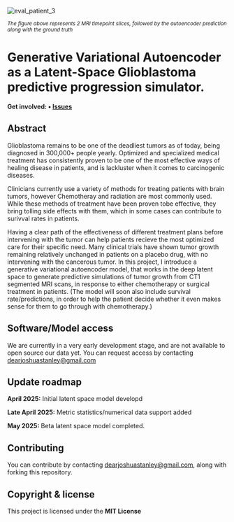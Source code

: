 ![eval_patient_3](https://github.com/user-attachments/assets/67302390-1af3-4048-8c8a-8322eafb322f)

<sup><i>The figure above represents 2 MRI timepoint slices, followed by the autoencoder prediction along with the ground truth</i></sup>

# Generative Variational Autoencoder as a Latent-Space Glioblastoma predictive progression simulator.

<b>Get
involved: • [Issues](https://github.com/jss1118/Generative-VAE-Glioblastoma-Simulator/issues)</b>

## Abstract

Glioblastoma remains to be one of the deadliest tumors as of today, being diagnosed in 300,000+ people yearly. 
Optimized and specialized medical treatment has consistently proven to be one of the most effective ways of healing disease in patients, 
and is lackluster when it comes to carcinogenic diseases. 

Clinicians currently use a variety of methods for treating patients with brain tumors, 
however Chemotheray and radiation are most commonly used. While these methods of treatment have been proven tobe effective, they bring tolling 
side effects with them, which in some cases can contribute to surivval rates in patients. 

Having a clear path of the effectiveness of different treatment plans before intervening with the tumor can help patients recieve the most optimized care for their specific need. 
Many clinical trials have shown tumor growth remaining relatively unchanged in patients on a placebo drug, with no intervening with the cancerous tumor. In this project, I introduce a generative
variational autoencoder model, that works in the deep latent space to generate predictive simulations of tumor growth from CT1 segmented MRI scans, in response to either chemotherapy or 
surgical treatment in patients. (The model will soon also include survival rate/predictions, in order to help the patient decide whether it even makes sense for them to go through with chemotherapy.) 

## Software/Model access

We are currently in a very early development stage, and are not available to open source our data yet. You can request access by contacting dearjoshuastanley@gmail.com


## Update roadmap

**April 2025:** Initial latent space model developd

**Late April 2025:** Metric statistics/numerical data support added

**May 2025:** Beta latent space model completed.


## Contributing

You can contribute by contacting dearjoshuastanley@gmail.com, along with forking this repository.


## Copyright & license

This project is licensed under the **MIT License**








